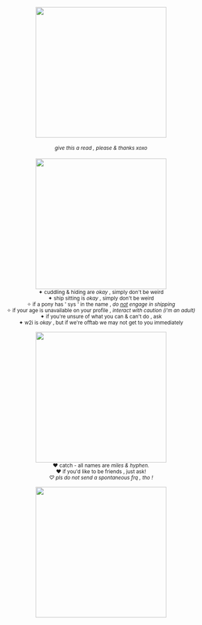 <p align="center">
  <img width=300 src="https://i.imgur.com/o9PV0Ex.png"/>
<br><br>
  <sub><i>give this a read , please & thanks xoxo</i></sub><br>
<br><img width=300 src="https://imgur.com/O35CKfu.png"/>
<br><sub>
✦ cuddling & hiding are <i>okay</i> , simply don't be weird<br>
  ✦ ship sitting is <i>okay</i> , simply don't be weird<br>
  ✧ if a pony has ' sys ' in the name , <i>do <ins>not</ins> engage in shipping</i><br>
  ✧ if your age is unavailable on your profile , <i>interact with caution (i'm an adult)</i><br>
  ✦ if you're unsure of what you can & can't do , ask</sub><br>
 <sub> ✦ w2i is <i>okay</i> , but if we're offtab we may not get to you immediately<br>
   <br><img width=300 src="https://imgur.com/O35CKfu.png"/><br>
♥ catch - all names are <i>miles & hyphen.</i><br>
 ♥ if you'd like to be friends , just ask! <br>
   <i>♡ pls do not send a spontaneous frq , tho !</i><br>
   <br><img width=300 src="https://i.imgur.com/o9PV0Ex.png"/>
 </sub>
</p>
